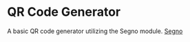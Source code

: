 # QR Code Generator

A basic QR code generator utilizing the Segno module.
[Segno](https://segno.readthedocs.io/en/stable/make.html)
